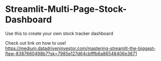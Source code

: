 # Streamlit-Multi-Page-Stock-Dashboard

Use this to create your own stock tracker dashboard

Check out link on how to use! 
https://medium.datadriveninvestor.com/mastering-streamlit-the-biggest-flaw-8387660498b7?sk=7985e127d64cbfffb6a86548406e3671
